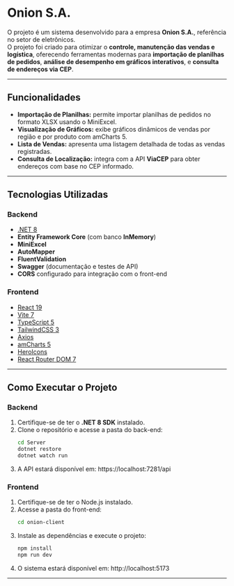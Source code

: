 # Onion S.A.

O projeto é um sistema desenvolvido para a empresa **Onion S.A.**, referência no setor de eletrônicos.  
O projeto foi criado para otimizar o **controle, manutenção das vendas e logística**, oferecendo ferramentas modernas para **importação de planilhas de pedidos**, **análise de desempenho em gráficos interativos**, e **consulta de endereços via CEP**.

---

## Funcionalidades

- **Importação de Planilhas:** permite importar planilhas de pedidos no formato XLSX usando o MiniExcel.  
- **Visualização de Gráficos:** exibe gráficos dinâmicos de vendas por região e por produto com amCharts 5.  
- **Lista de Vendas:** apresenta uma listagem detalhada de todas as vendas registradas.  
- **Consulta de Localização:** integra com a API **ViaCEP** para obter endereços com base no CEP informado.  

---

## Tecnologias Utilizadas

### **Backend**
- [.NET 8](https://dotnet.microsoft.com/en-us/download/dotnet/8.0)
- **Entity Framework Core** (com banco **InMemory**)
- **MiniExcel**
- **AutoMapper**
- **FluentValidation**
- **Swagger** (documentação e testes de API)
- **CORS** configurado para integração com o front-end

### **Frontend**
- [React 19](https://react.dev/)
- [Vite 7](https://vitejs.dev/)
- [TypeScript 5](https://www.typescriptlang.org/)
- [TailwindCSS 3](https://tailwindcss.com/)
- [Axios](https://axios-http.com/)
- [amCharts 5](https://www.amcharts.com/)
- [HeroIcons](https://heroicons.com/)
- [React Router DOM 7](https://reactrouter.com/)

---

## Como Executar o Projeto

### **Backend**
1. Certifique-se de ter o **.NET 8 SDK** instalado.  
2. Clone o repositório e acesse a pasta do back-end:
   ```bash
   cd Server
   dotnet restore
   dotnet watch run
   
3. A API estará disponível em:
   https://localhost:7281/api

### **Frontend**
1. Certifique-se de ter o Node.js instalado.  
2. Acesse a pasta do front-end:
   ```bash
   cd onion-client
3. Instale as dependências e execute o projeto:
   ```bash
   npm install
   npm run dev
4. O sistema estará disponível em:
   http://localhost:5173

---
